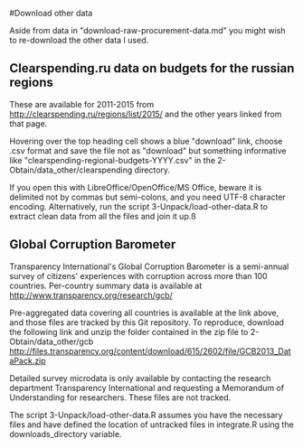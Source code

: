 #Download other data

Aside from data in "download-raw-procurement-data.md" you might wish to re-download the other data I used.

## Clearspending.ru data on budgets for the russian regions
These are available for 2011-2015 from http://clearspending.ru/regions/list/2015/ and the other years linked from that page.

Hovering over the top heading cell shows a blue "download" link, choose .csv format and save the file not as "download" but something informative like "clearspending-regional-budgets-YYYY.csv" in the 2-Obtain/data_other/clearspending directory.

If you open this with LibreOffice/OpenOffice/MS Office, beware it is delimited not by commas but semi-colons, and you need UTF-8 character encoding. Alternatively, run the script 3-Unpack/load-other-data.R to extract clean data from all the files and join it up.ß

## Global Corruption Barometer
Transparency International's Global Corruption Barometer is a semi-annual survey of citizens' experiences with corruption across more than 100 countries. Per-country summary data is available at http://www.transparency.org/research/gcb/

Pre-aggregated data covering all countries is available at the link above, and those files are tracked by this Git repository. To reproduce, download the following link and unzip the folder contained in the zip file to 2-Obtain/data_other/gcb
http://files.transparency.org/content/download/615/2602/file/GCB2013_DataPack.zip

Detailed survey microdata is only available by contacting the research department Transparency International and requesting a Memorandum of Understanding for researchers. These files are not tracked.

The script 3-Unpack/load-other-data.R assumes you have the necessary files and have defined the location of untracked files in integrate.R using the downloads_directory variable. 


